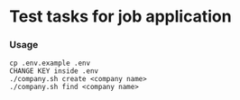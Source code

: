 # Test tasks for job application

### Usage
`cp .env.example .env` \
`CHANGE KEY inside .env` \
`./company.sh create <company name>` \
`./company.sh find <company name>`

